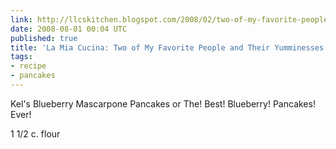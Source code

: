 ```yaml
---
link: http://llcskitchen.blogspot.com/2008/02/two-of-my-favorite-people-and-their.html
date: 2008-08-01 00:04 UTC
published: true
title: 'La Mia Cucina: Two of My Favorite People and Their Yumminesses!'
tags:
- recipe
- pancakes
---
```


Kel's Blueberry Mascarpone Pancakes
or
The! Best! Blueberry! Pancakes! Ever!

1 1/2 c. flour
